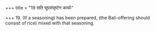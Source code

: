 +++
title = "19 सति सूपसंसृष्टेन कार्याः"

+++
19. (If a seasoning) has been prepared, (the Bali-offering should consist of rice) mixed with that seasoning.
